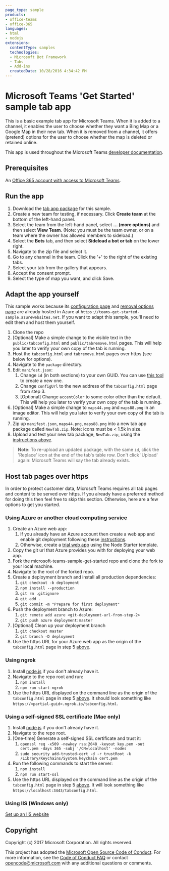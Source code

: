 ```yaml
---
page_type: sample
products:
- office-teams
- office-365
languages:
- html
- nodejs
extensions:
  contentType: samples
  technologies:
  - Microsoft Bot Framework
  - Tabs
  - Add-ins
  createdDate: 10/28/2016 4:34:42 PM
---
```

# Microsoft Teams 'Get Started' sample tab app

This is a basic example tab app for Microsoft Teams.  When it is added to a channel, it enables the user to choose whether they want a Bing Map or a Google Map in their new tab.  When it is removed from a channel, it offers (pretend) options for the user to choose whether the map is deleted or retained online.

This app is used throughout the Microsoft Teams [developer documentation](https://aka.ms/microsoftteamstabsplatform).

## Prerequisites

An [Office 365 account with access to Microsoft Teams](https://msdn.microsoft.com/en-us/microsoft-teams/setup).

## Run the app

1. Download the [tab app package](https://github.com/OfficeDev/microsoft-teams-sample-get-started/blob/master/package/MapsTab.zip) for this sample.
2. Create a new team for testing, if necessary.  Click **Create team** at the bottom of the left-hand panel.
3. Select the team from the left-hand panel, select **... (more options)** and then select **View Team**.  (Note: you must be the team owner, or on a team where the owner has allowed members to sideload.)
4. Select the **Bots** tab, and then select **Sideload a bot or tab** on the lower right.
5. Navigate to the zip file and select it.
6. Go to any channel in the team.  Click the '+' to the right of the existing tabs.
7. Select your tab from the gallery that appears.
8. Accept the consent prompt.
9. Select the type of map you want, and click Save.

## Adapt the app yourself

This sample works because its [configuration page](https://msdn.microsoft.com/en-us/microsoft-teams/createconfigpage) and [removal options page](https://msdn.microsoft.com/en-us/microsoft-teams/updateremove#removing-a-tab) are already hosted in Azure at `https://teams-get-started-sample.azurewebsites.net`. If you want to adapt this sample, you'll need to edit them and host them yourself.

1. Clone the repo
2. [Optional] Make a simple change to the visible text in the `public/tabconfig.html` and `public/tabremove.html` pages. This will help you later to verify your own copy of the tab is running.
3. Host the `tabconfig.html` and `tabremove.html` pages over https (see below for options).
4. Navigate to the `package` directory.
5. Edit `manifest.json`:
    1. Change `id` (in both sections) to your own GUID.  You can use [this tool](https://guidgenerator.com/online-guid-generator.aspx) to create a new one.
    2. Change `configUrl` to the new address of the `tabconfig.html` page from step 3.
    3. [Optional] Change `accentColor` to some color other than the default. This will help you later to verify your own copy of the tab is running.
6. [Optional] Make a simple change to `maps44.png` and `maps88.png` in an image editor. This will help you later to verify your own copy of the tab is running.
7. Zip up `manifest.json`, `maps44.png`, `maps88.png` into a new tab app package called `NewTab.zip`.  Note: icons must be < 1.5k in size.
8. Upload and test your new tab package, `NewTab.zip`, using the [instructions above](#run-the-app).

> **Note:** To re-upload an updated package, with the same `id`, click the 'Replace' icon at the end of the tab's table row.  Don't click 'Upload' again: Microsoft Teams will say the tab already exists.

## Host tab pages over https

In order to protect customer data, Microsoft Teams requires all tab pages and content to be served over https. If you already have a preferred method for doing this then feel free to skip this section. Otherwise, here are a few options to get you started.

### Using Azure or another cloud computing service

1. Create an Azure web app:
    1. If you already have an Azure account then create a web app and enable git deployment following these [instructions](https://azure.microsoft.com/documentation/articles/app-service-deploy-local-git).
    2. Otherwise, create a [trial web app](https://tryappservice.azure.com/?language=NodeJS) using the Node Starter template.
2. Copy the git url that Azure provides you with for deploying your web app.
3. Fork the microsoft-teams-sample-get-started repo and clone the fork to your local machine.
4. Navigate to the root of the forked repo.
5. Create a deployment branch and install all production dependencies:
    1. `git checkout -b deployment`
    2. `npm install --production`
    3. `git rm .gitignore`
    4. `git add .`
    5. `git commit -m "Prepare for first deployment"`
6. Push the deployment branch to Azure:
    1. `git remote add azure <git-deployment-url-from-step-2>`
    2. `git push azure deployment:master`
7. [Optional] Clean up your deployment branch
    1. `git checkout master`
    2. `git branch -D deployment`
8. Use the https URL for your Azure web app as the origin of the `tabconfig.html` page in step 5 [above](#adapt-the-app-yourself).

### Using ngrok

1. Install [node.js](https://nodejs.org) if you don't already have it.
2. Navigate to the repo root and run:
    1. `npm install`
    2. `npm run start-ngrok`
3. Use the https URL displayed on the command line as the origin of the `tabconfig.html` page in step 5 [above](#adapt-the-app-yourself). It should look something like `https://<partial-guid>.ngrok.io/tabconfig.html`.

### Using a self-signed SSL certificate (Mac only)

1. Install [node.js](https://nodejs.org) if you don't already have it.
2. Navigate to the repo root.
3. [One-time] Generate a self-signed SSL certificate and trust it:
    1. `openssl req -x509 -newkey rsa:2048 -keyout key.pem -out cert.pem -days 365 -subj '/CN=localhost' -nodes`
    2. `sudo security add-trusted-cert -d -r trustRoot -k /Library/Keychains/System.keychain cert.pem`
4. Run the following commands to start the server:
    1. `npm install`
    2. `npm run start-ssl`
5. Use the https URL displayed on the command line as the origin of the `tabconfig.html` page in step 5 [above](#adapt-the-app-yourself). It will look something like `https://localhost:3443/tabconfig.html`.

### Using IIS (Windows only)

[Set up an IIS website](https://support.microsoft.com/en-us/kb/323972)


## Copyright
Copyright (c) 2017 Microsoft Corporation. All rights reserved.


This project has adopted the [Microsoft Open Source Code of Conduct](https://opensource.microsoft.com/codeofconduct/). For more information, see the [Code of Conduct FAQ](https://opensource.microsoft.com/codeofconduct/faq/) or contact [opencode@microsoft.com](mailto:opencode@microsoft.com) with any additional questions or comments.
